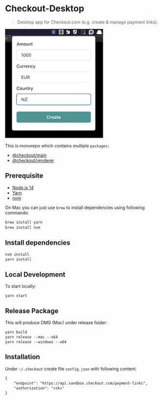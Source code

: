 # Checkout-Desktop

> Desktop app for Checkout.com (e.g. create & manage payment links).

![App in action](screenshots/app.png 'App in action')

This is monorepo which contains multiple `packages`:

- [@checkout/main](./packages/main/README.md)
- [@checkout/renderer](./packages/renderer/README.md)

## Prerequisite

- [Node.js 14](https://nodejs.org/en/download/)
- [Yarn](https://yarnpkg.com/)
- [nvm](https://github.com/nvm-sh/nvm/blob/master/README.md)

On Mac you can just use `brew` to install dependencies using following commands:

```bash
brew install yarn
brew install nvm
```

## Install dependencies

```
nvm install
yarn install
```

## Local Development

To start locally:

```
yarn start
```

## Release Package

This will produce DMG (Mac) under release folder:

```
yarn build
yarn release --mac --x64
yarn release --windows --x64
```

## Installation

Under `~/.checkout` create file `config.json` with following content:

```
{
    "endpoint": "https://api.sandbox.checkout.com/payment-links",
    "authorization": "<sk>"
}
```
